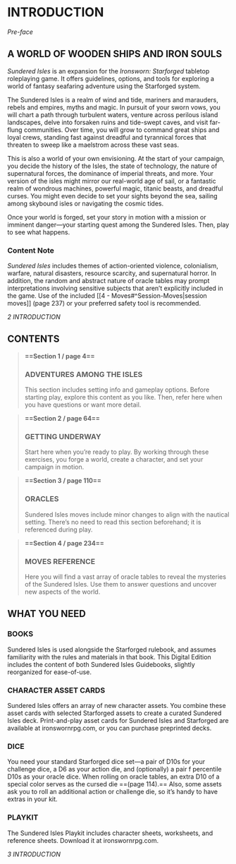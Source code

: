 # INTRODUCTION
_Pre-face_
## A WORLD OF WOODEN SHIPS AND IRON SOULS
_Sundered Isles_ is an expansion for the _Ironsworn: Starforged_ tabletop roleplaying game. It offers guidelines, options, and tools for exploring a world of fantasy seafaring adventure using the Starforged system.

The Sundered Isles is a realm of wind and tide, mariners and marauders, rebels and empires, myths and magic. In pursuit of your sworn vows, you will chart a path through turbulent waters, venture across perilous island landscapes, delve into forsaken ruins and tide-swept caves, and visit far-flung communities. Over time, you will grow to command great ships and loyal crews, standing fast against dreadful and tyrannical forces that threaten to sweep like a maelstrom across these vast seas.

This is also a world of your own envisioning. At the start of your campaign, you decide the history of the Isles, the state of technology, the nature of supernatural forces, the dominance of imperial threats, and more. Your version of the isles might mirror our real-world age of sail, or a fantastic realm of wondrous machines, powerful magic, titanic beasts, and dreadful curses. You might even decide to set your sights beyond the sea, sailing among skybound isles or navigating the cosmic tides.

Once your world is forged, set your story in motion with a mission or imminent danger—your starting quest among the Sundered Isles. Then, play to see what happens.

### Content Note
_Sundered Isles_ includes themes of action-oriented violence, colonialism, warfare, natural disasters, resource scarcity, and supernatural horror. In addition, the random and abstract nature of oracle tables may prompt interpretations involving sensitive subjects that aren’t explicitly included in the game. Use of the included [[4 - Moves#^Session-Moves|session moves]] (page 237) or your preferred safety tool is recommended.

*2 INTRODUCTION*

## CONTENTS
> **==Section 1 / page 4==**
> ### ADVENTURES AMONG THE ISLES
> This section includes setting info and gameplay options. Before starting play, explore this content as you like. Then, refer here when you have questions or want more detail.

> **==Section 2 / page 64==**
> ### GETTING UNDERWAY
> Start here when you’re ready to play. By working through these exercises, you forge a world, create a character, and set your campaign in motion.

> **==Section 3 / page 110==**
> ### ORACLES
> Sundered Isles moves include minor changes to align with the nautical setting. There’s no need to read this section beforehand; it is referenced during play.

> **==Section 4 / page 234==**
> ### MOVES REFERENCE
> 
> Here you will find a vast array of oracle tables to reveal the mysteries of the Sundered Isles. Use them to answer questions and uncover new aspects of the world.

## WHAT YOU NEED

### BOOKS
Sundered Isles is used alongside the Starforged rulebook, and assumes familiarity with the rules and materials in that book. This Digital Edition includes the content of both Sundered Isles Guidebooks, slightly reorganized for ease-of-use.

### CHARACTER ASSET CARDS
Sundered Isles offers an array of new character assets. You combine these asset cards with selected Starforged assets to create a curated Sundered Isles deck. Print-and-play asset cards for Sundered Isles and Starforged are available at ironswornrpg.com, or you can purchase preprinted decks. 

### DICE
You need your standard Starforged dice set—a pair of D10s for your challenge dice, a D6 as your action die, and (optionally) a pair  f percentile D10s as your oracle dice. When rolling on oracle tables, an extra D10 of a special color serves as the cursed die ==(page 114).== Also, some assets ask you to roll an additional action or challenge die, so it’s handy to have extras in your kit.

### PLAYKIT
The Sundered Isles Playkit includes character sheets, worksheets, and reference sheets. Download it at ironswornrpg.com.

*3 INTRODUCTION*
